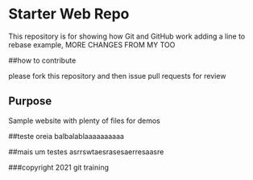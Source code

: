# Starter Web Repo

This repository is for showing how Git and GitHub work
adding a line to rebase example, MORE CHANGES FROM MY TOO

##how to contribute

please fork this repository and then issue pull requests for review

## Purpose

Sample website with plenty of files for demos

##teste oreia
balbalablaaaaaaaaaa

##mais um testes
asrrswtaesrasesaerresaasre

###copyright
2021 git training
